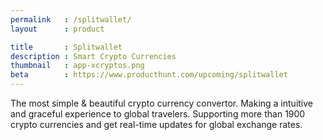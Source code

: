 ```yaml
---
permalink   : /splitwallet/
layout      : product

title       : Splitwallet
description : Smart Crypto Currencies
thumbnail   : app-xcryptos.png
beta        : https://www.producthunt.com/upcoming/splitwallet
---
```


The most simple & beautiful crypto currency convertor. Making a intuitive and graceful experience to global travelers. Supporting more than 1900 crypto currencies and get real-time updates for global exchange rates.
